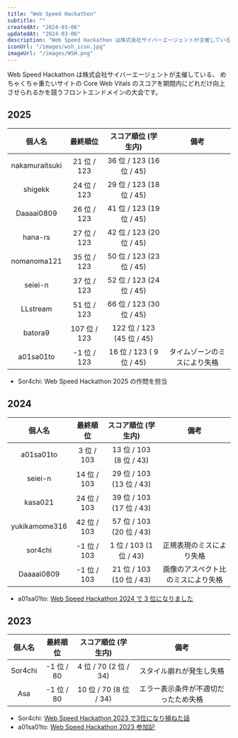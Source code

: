 ```yaml
---
title: "Web Speed Hackathon"
subtitle: ""
createdAt: "2024-03-06"
updatedAt: "2024-03-06"
description: "Web Speed Hackathon は株式会社サイバーエージェントが主催している、めちゃくちゃ重たいサイトの Core Web Vitals のスコアを期間内にどれだけ向上させられるかを競うフロントエンドメインの大会です。"
iconUrl: "/images/wsh_icon.jpg"
imageUrl: "/images/WSH.png"
---
```


Web Speed Hackathon は株式会社サイバーエージェントが主催している、
めちゃくちゃ重たいサイトの Core Web Vitals のスコアを期間内にどれだけ向上させられるかを競うフロントエンドメインの大会です。

## 2025
| 個人名 | 最終順位 | スコア順位 (学生内) | 備考 |
| :-: | :-: | :-: | :-: |
| nakamuraitsuki | 21 位 / 123 | 36 位 / 123 (16 位 / 45) |  |
| shigekk | 24 位 / 123 | 29 位 / 123 (18 位 / 45) |  |
| Daaaai0809 | 26 位 / 123 | 41 位 / 123 (19 位 / 45) |  |
| hana-rs | 27 位 / 123 | 42 位 / 123 (20 位 / 45) |  |
| nomanoma121 | 35 位 / 123 | 50 位 / 123 (23 位 / 45) |  |
| seiei-n | 37 位 / 123 | 52 位 / 123 (24 位 / 45) |  |
| LLstream | 51 位 / 123 | 66 位 / 123 (30 位 / 45) |  |
| batora9 | 107 位 / 123 | 122 位 / 123 (45 位 / 45) |  |
| a01sa01to | -1 位 / 123 | 16 位 / 123 ( 9位 / 45) | タイムゾーンのミスにより失格 |

- Sor4chi: Web Speed Hackathon 2025 の作問を担当

## 2024
| 個人名 | 最終順位 | スコア順位 (学生内) | 備考 |
| :-: | :-: | :-: | :-: |
| a01sa01to | 3 位 / 103 | 13 位 / 103 (8 位 / 43) |  |
| seiei-n | 14 位 / 103 | 29 位 / 103 (13 位 / 43) |  |
| kasa021 | 24 位 / 103 | 39 位 / 103 (17 位 / 43) |  |
| yukikamome316 | 42 位 / 103 | 57 位 / 103 (20 位 / 43) |  |
| sor4chi | -1 位 / 103 | 1 位 / 103 (1 位 / 43) | 正規表現のミスにより失格 |
| Daaaai0809 | -1 位 / 103 | 21 位 / 103 (10 位 / 43) | 画像のアスペクト比のミスにより失格 |

- a01sa01to: [Web Speed Hackathon 2024 で 3 位になりました](https://a01sa01to.com/articles/2024/03/ca-wsh/)


## 2023
| 個人名 | 最終順位 | スコア順位 (学生内) | 備考 |
| :-: | :-: | :-: | :-: |
| Sor4chi | -1 位 / 80 | 4 位 / 70 (2 位 / 34) | スタイル崩れが発生し失格 |
| Asa | -1 位 / 80 | 10 位 / 70 (8 位 / 34) | エラー表示条件が不適切だったため失格 |

- Sor4chi: [Web Speed Hackathon 2023 で3位になり損ねた話](https://zenn.dev/monica/articles/7e060938f72073)
- a01sa01to: [Web Speed Hackathon 2023 参加記](https://a01sa01to.com/articles/2023/03/ca-wsh/)